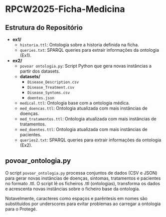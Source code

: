 # RPCW2025-Ficha-Medicina

## Estrutura do Repositório

- **ex1/**
  - `historia.ttl`: Ontologia sobre a historia definida na ficha.
  - `queries.txt`: SPARQL queries para extrair informações da ontologia (Ex1).
- **ex2/**
  - `povoar ontologia.py`: Script Python que gera novas instâncias a partir dos datasets.
  - **datasets/**
    - `Disease_Description.csv`
    - `Disease_Treatment.csv`
    - `Disease_Syntoms.csv`
    - `doentes.json`
  - `medical.ttl`: Ontologia base com a ontologia médica.
  - `med_doencas.ttl`: Ontologia atualizada com mais instâncias de doenças.
  - `med_tratamentos.ttl`: Ontologia atualizada com mais instâncias de tratamentos.
  - `med_doentes.ttl`: Ontologia atualizada com mais instâncias de pacientes.
  - `queries2.txt`: SPARQL queries para extrair informações da ontologia (Ex2).

## povoar_ontologia.py

O script `povoar_ontologia.py` processa conjuntos de dados (CSV e JSON) para gerar novas instâncias de doenças, sintomas, tratamentos e pacientes no formato .ttl. O script lê os ficheiros .ttl (ontologias), transforma os dados e acrescenta novas instâncias sobre o ficheiro base da ontologia.

Notavelmente, caracteres como espaços e parêntesis em nomes são substituídos por underscores para evitar problemas ao carregar a ontologia para o Protegé.
